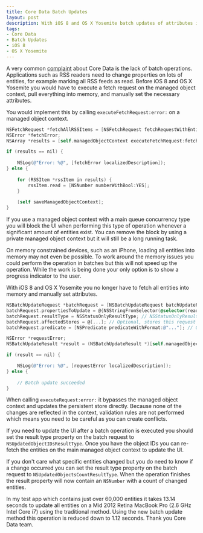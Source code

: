 ```yaml
---
title: Core Data Batch Updates
layout: post
description: With iOS 8 and OS X Yosemite batch updates of attributes is possible
tags:
- Core Data
- Batch Updates
- iOS 8
- OS X Yosemite
---
```


A very common [complaint](http://inessential.com/2013/10/08/moar_radars) about Core Data is the lack of batch operations. Applications such as RSS readers need to change properties on lots of entities, for example marking all RSS feeds as read. Before iOS 8 and OS X Yosemite you would have to execute a fetch request on the managed object context, pull everything into memory, and manually set the necessary attributes.

You would implement this by calling `executeFetchRequest:error:` on a managed object context.

```objective-c
NSFetchRequest *fetchAllRSSItems = [NSFetchRequest fetchRequestWithEntityName:[RSSItem entityName]];
NSError *fetchError;
NSArray *results = [self.managedObjectContext executeFetchRequest:fetchAllRSSItems error:&fetchError];

if (results == nil) {
    
    NSLog(@"Error: %@", [fetchError localizedDescription]);
} else {
    
    for (RSSItem *rssItem in results) {
        rssItem.read = [NSNumber numberWithBool:YES];
    }
    
    [self saveManagedObjectContext];
}
```

If you use a managed object context with a main queue concurrency type you will block the UI when performing this type of operation whenever a significant amount of entities exist. You can remove the block by using a private managed object context but it will still be a long running task.

On memory constrained devices, such as an iPhone, loading all entities into memory may not even be possible. To work around the memory issues you could perform the operation in batches but this will not speed up the operation. While the work is being done your only option is to show a progress indicator to the user.

With iOS 8 and OS X Yosemite you no longer have to fetch all entities into memory and manually set attributes.

```objective-c
NSBatchUpdateRequest *batchRequest = [NSBatchUpdateRequest batchUpdateRequestWithEntityName:[RSSItem entityName]];
batchRequest.propertiesToUpdate = @{NSStringFromSelector(@selector(read)): [NSNumber numberWithBool:YES]};
batchRequest.resultType = NSStatusOnlyResultType; // NSStatusOnlyResultType is the default
batchRequest.affectedStores = @[...]; // Optional, stores this request should be sent to
batchRequest.predicate = [NSPredicate predicateWithFormat:@"..."]; // Optional, same type of predicate you use on NSFetchRequest

NSError *requestError;
NSBatchUpdateResult *result = (NSBatchUpdateResult *)[self.managedObjectContext executeRequest:batchRequest error:&requestError];

if (result == nil) {

    NSLog(@"Error: %@", [requestError localizedDescription]);
} else {
    
    // Batch update succeeded
}
```

When calling `executeRequest:error:` it bypasses the managed object context and updates the persistent store directly. Because none of the changes are reflected in the context, validation rules are not performed which means you need to be careful as you can create conflicts.

If you need to update the UI after a batch operation is executed you should set the result type property on the batch request to `NSUpdatedObjectIDsResultType`. Once you have the object IDs you can re-fetch the entities on the main managed object context to update the UI.

If you don't care what specific entities changed but you do need to know if a change occurred you can set the result type property on the batch request to `NSUpdatedObjectsCountResultType`. When the operation finishes the result property will now contain an `NSNumber` with a count of changed entities.

In my test app which contains just over 60,000 entities it takes 13.14 seconds to update all entities on a Mid 2012 Retina MacBook Pro (2.6 GHz Intel Core i7) using the traditional method. Using the new batch update method this operation is reduced down to 1.12 seconds. Thank you Core Data team.

